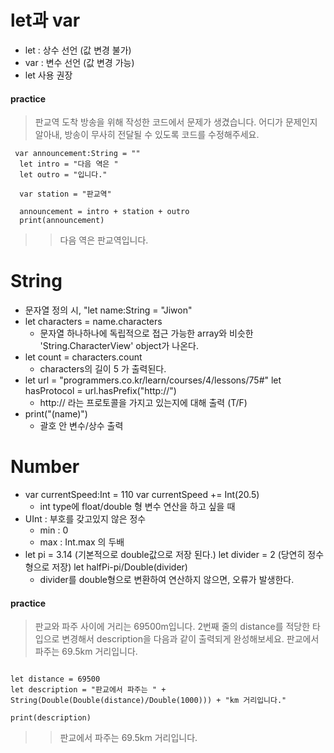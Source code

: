 # let과 var
- let : 상수 선언 (값 변경 불가)
- var : 변수 선언 (값 변경 가능)
- let 사용 권장

#### practice
> 판교역 도착 방송을 위해 작성한 코드에서 문제가 생겼습니다. 어디가 문제인지 알아내, 방송이 무사히 전달될 수 있도록 코드를 수정해주세요.

<pre><code> var announcement:String = ""
  let intro = "다음 역은 "
  let outro = "입니다."

  var station = "판교역"

  announcement = intro + station + outro
  print(announcement)
</code></pre>


>>다음 역은 판교역입니다.


# String
- 문자열 정의 시, "let name:String = "Jiwon"
- let characters = name.characters
  - 문자열 하나하나에 독립적으로 접근 가능한 array와 비슷한 'String.CharacterView' object가 나온다.
- let count = characters.count
  - characters의 길이 5 가 출력된다.
- let url = "programmers.co.kr/learn/courses/4/lessons/75#"
let hasProtocol = url.hasPrefix("http://")
  - http:// 라는 프로토콜을 가지고 있는지에 대해 출력 (T/F)
- print("\(name)")
  - 괄호 안 변수/상수 출력

# Number
- var currentSpeed:Int = 110
  var currentSpeed += Int(20.5)
  - int type에 float/double 형 변수 연산을 하고 싶을 때
- UInt : 부호를 갖고있지 않은 정수
  - min : 0
  - max : Int.max 의 두배
- let pi = 3.14 (기본적으로 double값으로 저장 된다.)
  let divider = 2 (당연히 정수형으로 저장)
  let halfPi-pi/Double(divider)
    - divider를 double형으로 변환하여 연산하지 않으면, 오류가 발생한다.

#### practice
> 판교와 파주 사이에 거리는 69500m입니다.
2번째 줄의 distance를 적당한 타입으로 변경해서 description을 다음과 같이 출력되게 완성해보세요.
판교에서 파주는 69.5km 거리입니다.

<pre><code>
let distance = 69500
let description = "판교에서 파주는 " + String(Double(Double(distance)/Double(1000))) + "km 거리입니다."

print(description)
</code></pre>

>>판교에서 파주는 69.5km 거리입니다.
